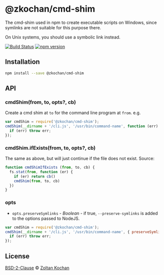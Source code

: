 # @zkochan/cmd-shim

The cmd-shim used in npm to create executable scripts on Windows,
since symlinks are not suitable for this purpose there.

On Unix systems, you should use a symbolic link instead.

<!--@shields('travis', 'npm')-->
[![Build Status](https://img.shields.io/travis/zkochan/cmd-shim/master.svg)](https://travis-ci.org/zkochan/cmd-shim) [![npm version](https://img.shields.io/npm/v/@zkochan/cmd-shim.svg)](https://www.npmjs.com/package/@zkochan/cmd-shim)
<!--/@-->

## Installation

```sh
npm install --save @zkochan/cmd-shim
```

## API

### cmdShim(from, to, opts?, cb)

Create a cmd shim at `to` for the command line program at `from`.
e.g.

```javascript
var cmdShim = require('@zkochan/cmd-shim');
cmdShim(__dirname + '/cli.js', '/usr/bin/command-name', function (err) {
  if (err) throw err;
});
```

### cmdShim.ifExists(from, to, opts?, cb)

The same as above, but will just continue if the file does not exist.
Source:

```javascript
function cmdShimIfExists (from, to, cb) {
  fs.stat(from, function (er) {
    if (er) return cb()
    cmdShim(from, to, cb)
  })
}
```

### opts

- `opts.preserveSymlinks` - _Boolean_ - if true, `--preserve-symlinks` is added to the options passed to NodeJS.

```javascript
var cmdShim = require('@zkochan/cmd-shim');
cmdShim(__dirname + '/cli.js', '/usr/bin/command-name', { preserveSymlinks: true }, function (err) {
  if (err) throw err;
});
```

## License

[BSD-2-Clause](./LICENSE) © [Zoltan Kochan](http://kochan.io)
